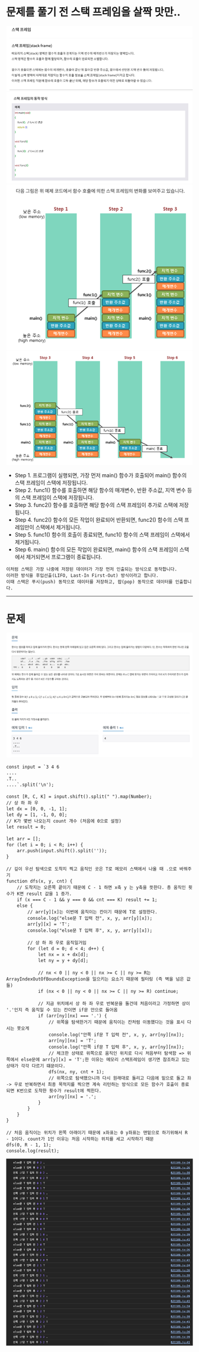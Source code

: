 # 문제를 풀기 전 스택 프레임을 살짝 맛만..

![Alt text](images/image.png)
![Alt text](images/image-1.png)
![Alt text](images/image-2.png)
![Alt text](images/image-3.png)

- Step 1. 프로그램이 실행되면, 가장 먼저 main() 함수가 호출되어 main() 함수의 스택 프레임이 스택에 저장됩니다.
- Step 2. func1() 함수를 호출하면 해당 함수의 매개변수, 반환 주소값, 지역 변수 등의 스택 프레임이 스택에 저장됩니다.
- Step 3. func2() 함수를 호출하면 해당 함수의 스택 프레임이 추가로 스택에 저장됩니다.
- Step 4. func2() 함수의 모든 작업이 완료되어 반환되면, func2() 함수의 스택 프레임만이 스택에서 제거됩니다.
- Step 5. func1() 함수의 호출이 종료되면, func1() 함수의 스택 프레임이 스택에서 제거됩니다.
- Step 6. main() 함수의 모든 작업이 완료되면, main() 함수의 스택 프레임이 스택에서 제거되면서 프로그램이 종료됩니다.

```
이처럼 스택은 가장 나중에 저장된 데이터가 가장 먼저 인출되는 방식으로 동작합니다.
이러한 방식을 후입선출(LIFO, Last-In First-Out) 방식이라고 합니다.
이때 스택은 푸시(push) 동작으로 데이터를 저장하고, 팝(pop) 동작으로 데이터를 인출합니다.
```

---
# 문제

![Alt text](images/image-4.png)

```
const input = `3 4 6
....
.T..
....`.split('\n');

const [R, C, K] = input.shift().split(" ").map(Number);
// 상 하 좌 우
let dx = [0, 0, -1, 1];
let dy = [1, -1, 0, 0];
// K가 몇번 나오는지 count 개수 (처음에 0으로 설정)
let result = 0;

let arr = [];
for (let i = 0; i < R; i++) {
    arr.push(input.shift().split(''));
}

// 깊이 우선 탐색으로 도착지 찍고 움직인 곳은 T로 메모리 스택에서 나올 때 .으로 바꿔주기
function dfs(x, y, cnt) {
    // 도착지는 오른쪽 끝이기 때문에 C - 1 하면 x축 y 는 y축을 뜻한다. 총 움직인 횟수가 K면 result 값을 1 증가.
    if (x === C - 1 && y === 0 && cnt === K) result += 1;
    else {
        // arr[y][x]는 이번에 움직이는 칸이기 때문에 T로 설정한다.
        console.log("else문 T 입력 전", x, y, arr[y][x]);
        arr[y][x] = 'T';
        console.log("else문 T 입력 후", x, y, arr[y][x]);

        // 상 하 좌 우로 움직일거임
        for (let d = 0; d < 4; d++) {
            let nx = x + dx[d];
            let ny = y + dy[d];

            // nx < 0 || ny < 0 || nx >= C || ny >= R는 ArrayIndexOutOfBoundsException을 일으키는 요소기 때문에 필터링 (즉 벽을 넘은 값들)
            if (nx < 0 || ny < 0 || nx >= C || ny >= R) continue;

            // 지금 위치에서 상 하 좌 우로 반복문을 돌건데 처음이라고 가정하면 상이 '.'인지 즉 움직일 수 있는 칸이면 if문 안으로 들어옴
            if (arr[ny][nx] === '.') {
                // 위쪽을 탐색한거기 때문에 움직이는 칸처럼 이동했다는 것을 표시 다시는 못오게
                console.log("안쪽 if문 T 입력 전", x, y, arr[ny][nx]);
                arr[ny][nx] = 'T';
                console.log("안쪽 if문 T 입력 후", x, y, arr[ny][nx]);
                // 체크한 상태로 위쪽으로 움직인 위치로 다시 처음부터 탐색함 => 위쪽에서 else문에 arr[y][x] = 'T';한 이유는 메모리 스택프레임이 생기면 참조하고 있는 상태가 각각 다르기 떄문이다.
                dfs(nx, ny, cnt + 1);
                // 위쪽으로 탐색했으니까 다시 원래대로 돌리고 다음에 밑으로 돌고 좌 -> 우로 반복하면서 최종 목적지를 찍으면 계속 리턴하는 방식으로 모든 함수가 호출이 종료되면 K번으로 도착한 횟수가 result에 찍힌다.
                arr[ny][nx] = '.';
            }
        }
    }
}

// 처음 움직이는 위치가 왼쪽 아래이기 때문에 x좌표는 0 y좌표는 맨밑으로 하기위해서 R - 1이다. count가 1인 이유는 처음 시작하는 위치를 세고 시작하기 때문
dfs(0, R - 1, 1);
console.log(result);
```
![Alt text](images/image-5.png)